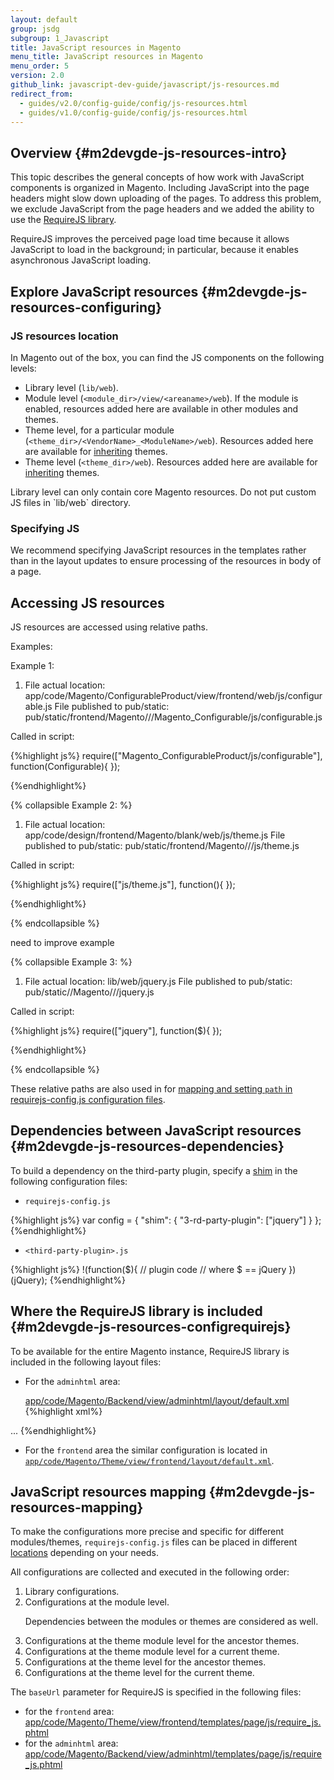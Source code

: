 ```yaml
---
layout: default
group: jsdg
subgroup: 1_Javascript
title: JavaScript resources in Magento
menu_title: JavaScript resources in Magento
menu_order: 5
version: 2.0
github_link: javascript-dev-guide/javascript/js-resources.md
redirect_from:
  - guides/v2.0/config-guide/config/js-resources.html
  - guides/v1.0/config-guide/config/js-resources.html
---
```


## Overview {#m2devgde-js-resources-intro}

This topic describes the general concepts of how work with JavaScript components is organized in Magento. 
Including JavaScript into the page headers might slow down uploading of the pages. To address this problem, we exclude JavaScript from the page headers and we added the ability to use the <a href="http://requirejs.org" target="_blank">RequireJS library</a>.

RequireJS improves the perceived page load time because it allows JavaScript to load in the background; in particular, because it enables asynchronous JavaScript loading.

## Explore JavaScript resources {#m2devgde-js-resources-configuring}

### JS resources location 

In Magento out of the box, you can find the JS components on the following levels:

*   Library level (`lib/web`). 
*	Module level (`<module_dir>/view/<areaname>/web`). If the module is enabled, resources added here are available in other modules and themes. 
*	Theme level, for a particular module (`<theme_dir>/<VendorName>_<ModuleName>/web`). Resources added here are available for [inheriting]({{page.baseurl}}frontend-dev-guide/themes/theme-inherit.html) themes.
*	Theme level  (`<theme_dir>/web`). Resources added here are available for [inheriting]({{page.baseurl}}frontend-dev-guide/themes/theme-inherit.html) themes.

<div class="bs-callout bs-callout-info" id="info" markdown="1">
Library level can only contain core Magento resources. Do not put custom JS files in `lib/web` directory.
</div>


### Specifying JS 
We recommend specifying JavaScript resources in the templates rather than in the layout updates to ensure processing of the resources in body of a page.

## Accessing JS resources

JS resources are accessed using relative paths.

Examples:

Example 1:
1. File actual location:
    app/code/Magento/ConfigurableProduct/view/frontend/web/js/configurable.js
File published to pub/static:
    pub/static/frontend/Magento/<theme>/<locale>/Magento_Configurable/js/configurable.js

Called in script:

{%highlight js%}
require(["Magento_ConfigurableProduct/js/configurable"], function(Configurable){
   }); 

{%endhighlight%}


{% collapsible Example 2: %}
1. File actual location:
    app/code/design/frontend/Magento/blank/web/js/theme.js
File published to pub/static:
    pub/static/frontend/Magento/<theme>/<locale>/js/theme.js

Called in script:

{%highlight js%}
require(["js/theme.js"], function(){
   }); 

{%endhighlight%}

{% endcollapsible %}

<p class="q">need to improve example</p>

{% collapsible Example 3: %}
1. File actual location:
    lib/web/jquery.js
File published to pub/static:
    pub/static/<area>/Magento/<theme>/<locale>/jquery.js

Called in script:

{%highlight js%}
require(["jquery"], function($){
   }); 

{%endhighlight%}

{% endcollapsible %}

These relative paths are also used in for [mapping and setting `path` in requirejs-config.js configuration files]({{page.baseurl}}javascript-dev-guide/javascript/requirejs_concept.md). 

## Dependencies between JavaScript resources {#m2devgde-js-resources-dependencies}

To build a dependency on the third-party plugin, specify a <a href="http://requirejs.org/docs/api.html#config-shim" target="_blank">shim</a> in the following configuration files:

 - `requirejs-config.js`

{%highlight js%}
var config = {
  "shim": {
    "3-rd-party-plugin": ["jquery"]
  }
};
{%endhighlight%}
    

 - `<third-party-plugin>.js`

{%highlight js%}
!(function($){
  // plugin code
  // where $ == jQuery
})(jQuery);
{%endhighlight%}


## Where the RequireJS library is included {#m2devgde-js-resources-configrequirejs}

To be available for the entire Magento instance, RequireJS library is included in the following layout files:

 * For the `adminhtml` area:

    [app/code/Magento/Backend/view/adminhtml/layout/default.xml]({{site.mage2000url}}app/code/Magento/Backend/view/adminhtml/layout/default.xml)
{%highlight xml%}
<page xmlns:xsi="http://www.w3.org/2001/XMLSchema-instance" layout="admin-1column" xsi:noNamespaceSchemaLocation="urn:magento:framework:View/Layout/etc/page_configuration.xsd">
    <head>
        <title>Magento Admin</title>
        <meta name="viewport" content="width=1024"/>
        <meta name="format-detection" content="telephone=no"/>
  <!-- Here's the library included -->       
		<link src="requirejs/require.js"/>
        <css src="extjs/resources/css/ext-all.css"/>
        <css src="extjs/resources/css/ytheme-magento.css"/>
    </head>
    <body>
        <attribute name="id" value="html-body"/>
       <!-- Here's the basic configuration file require_js.phtml specified -->   
	 <block name="require.js" class="Magento\Backend\Block\Page\RequireJs" template="Magento_Backend::page/js/require_js.phtml"/>
        <referenceContainer name="global.notices">
            <block class="Magento\Backend\Block\Page\Notices" name="global_notices" as="global_notices" template="page/notices.phtml"/>
        </referenceContainer>
        <referenceContainer name="header">
            ...
        <referenceContainer name="after.body.start">
            <!-- Here's the main configuration file requirejs-config.js specified -->
			<block class="Magento\RequireJs\Block\Html\Head\Config" name="requirejs-config"/>
            <block class="Magento\Translation\Block\Html\Head\Config" name="translate-config"/>
            <block class="Magento\Translation\Block\Js" name="translate" template="Magento_Translation::translate.phtml"/>
            <block class="Magento\Framework\View\Element\Js\Components" name="head.components" as="components" template="Magento_Backend::page/js/components.phtml"/>
            <block class="Magento\Framework\View\Element\Html\Calendar" name="head.calendar" as="calendar" template="Magento_Backend::page/js/calendar.phtml"/>
        </referenceContainer>
    </body>
{%endhighlight%}

* For the `frontend` area the similar configuration is located in [`app/code/Magento/Theme/view/frontend/layout/default.xml`]({{site.mage2000url}}app/code/Magento/Theme/view/frontend/layout/default.xml). 

## JavaScript resources mapping {#m2devgde-js-resources-mapping}

To make the configurations more precise and specific for different modules/themes, `requirejs-config.js` files can be placed in different [locations]({{page.baseurl}}#m2devgde-js-resources-configuring) depending on your needs. 

All configurations are collected and executed in the following order:

<ol>
<li>Library configurations.</li>

<li>Configurations at the module level.</li>

  <div class="bs-callout bs-callout-warning" id="warning">
    <p>Dependencies between the modules or themes are considered as well.</p>
  </div>

<li>Configurations at the theme module level for the ancestor themes.</li>

<li>Configurations at the theme module level for a current theme.</li>

<li>Configurations at the theme level for the ancestor themes.</li>

<li>Configurations at the theme level for the current theme.</li>
</ol>

The `baseUrl` parameter for RequireJS is specified in the following files:
* for the `frontend` area: [app/code/Magento/Theme/view/frontend/templates/page/js/require_js.phtml]({{site.mage2000url}}app/code/Magento/Theme/view/frontend/templates/page/js/require_js.phtml)
* for the `adminhtml` area: [app/code/Magento/Backend/view/adminhtml/templates/page/js/require_js.phtml]({{site.mage2000url}}app/code/Magento/Backend/view/adminhtml/templates/page/js/require_js.phtml)






